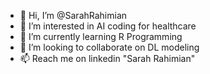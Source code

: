- 👋 Hi, I’m @SarahRahimian
- 👀 I’m interested in AI coding for healthcare
- 🌱 I’m currently learning R Programming
- 💞️ I’m looking to collaborate on DL modeling
- 📫 Reach me on linkedin "Sarah Rahimian" 

<!---
SarahRahimian/SarahRahimian is a ✨ special ✨ repository because its `README.md` (this file) appears on your GitHub profile.
You can click the Preview link to take a look at your changes.
--->
